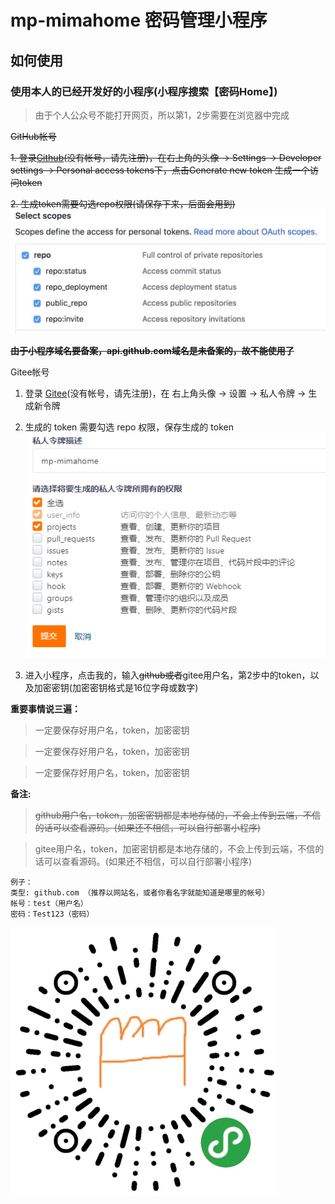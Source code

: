 # mp-mimahome 密码管理小程序

## 如何使用

### 使用本人的已经开发好的小程序(小程序搜索【密码Home】)

> 由于个人公众号不能打开网页，所以第1，2步需要在浏览器中完成

<del>GitHub帐号</del>

<del>1. 登录[Github](http://github.com)(没有帐号，请先注册)，在右上角的头像 -> Settings -> Developer settings -> Personal access tokens下，点击Generate new token 生成一个访问token</del>

<del>2. 生成token需要勾选repo权限(请保存下来，后面会用到)</del>
![./static/images/help2.png](./static/images/help2.png)

<del>**由于小程序域名要备案，api.github.com域名是未备案的，故不能使用了**</del>

Gitee帐号

1. 登录 [Gitee](https://gitee.com)(没有帐号，请先注册)，在 右上角头像 -> 设置 -> 私人令牌 -> 生成新令牌

2. 生成的 token 需要勾选 repo 权限，保存生成的 token
![./static/images/help3.png](./static/images/help3.png)


3. 进入小程序，点击我的，输入<del>github或者</del>gitee用户名，第2步中的token，以及加密密钥(加密密钥格式是16位字母或数字)

**重要事情说三遍：**

> 一定要保存好用户名，token，加密密钥

> 一定要保存好用户名，token，加密密钥

> 一定要保存好用户名，token，加密密钥


**备注:**

> <del>github用户名，token，加密密钥都是本地存储的，不会上传到云端，不信的话可以查看源码。(如果还不相信，可以自行部署小程序)</del>

> gitee用户名，token，加密密钥都是本地存储的，不会上传到云端，不信的话可以查看源码。(如果还不相信，可以自行部署小程序)


```
例子：
类型: github.com （推荐以网站名，或者你看名字就能知道是哪里的帐号）
帐号：test（用户名）
密码：Test123（密码）
```

![./static/images/image.png](./static/images/image.png)
